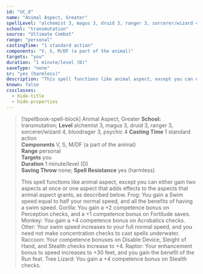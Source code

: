 ```yaml
---
id: "UC_8"
name: "Animal Aspect, Greater"
spellLevel: "alchemist 3, magus 3, druid 3, ranger 3, sorcerer/wizard 4, bloodrager 3, psychic 4"
school: "transmutation"
source: "Ultimate Combat"
range: "personal"
castingTime: "1 standard action"
components: "V, S, M/DF (a part of the animal)"
targets: "you"
duration: "1 minute/level (D)"
saveType: "none"
sr: "yes (harmless)"
description: "This spell functions like animal aspect, except you can either gain two aspects at once or one aspect that adds effects to the aspects that animal aspect grants, as described below.  Frog: You gain a Swim speed equal to half your normal speed, and all the benefits of having a swim speed.  Gorilla: You gain a +2 competence bonus on Perception checks, and a +1 competence bonus on Fortitude saves.  Monkey: You gain a +4 competence bonus on Acrobatics checks.  Otter: Your swim speed increases to your full normal speed, and you need not make concentration checks to cast spells underwater.  Raccoon: Your competence bonuses on Disable Device, Sleight of Hand, and Stealth checks increase to +4.  Raptor: Your enhancement bonus to speed increases to +30 feet, and you gain the benefit of the Run feat.  Tree Lizard: You gain a +4 competence bonus on Stealth checks."
known: false
cssclasses:
  - hide-title
  - hide-properties
---
```


> [!spellbook-spell-block] Animal Aspect, Greater
> **School:** transmutation; **Level** alchemist 3, magus 3, druid 3, ranger 3, sorcerer/wizard 4, bloodrager 3, psychic 4
> **Casting Time** 1 standard action  
> **Components** V, S, M/DF (a part of the animal)  
> **Range** personal  
> **Targets** you  
> **Duration** 1 minute/level (D)  
> **Saving Throw** none; **Spell Resistance** yes (harmless)
> 
> This spell functions like animal aspect, except you can either gain two aspects at once or one aspect that adds effects to the aspects that animal aspect grants, as described below.  Frog: You gain a Swim speed equal to half your normal speed, and all the benefits of having a swim speed.  Gorilla: You gain a +2 competence bonus on Perception checks, and a +1 competence bonus on Fortitude saves.  Monkey: You gain a +4 competence bonus on Acrobatics checks.  Otter: Your swim speed increases to your full normal speed, and you need not make concentration checks to cast spells underwater.  Raccoon: Your competence bonuses on Disable Device, Sleight of Hand, and Stealth checks increase to +4.  Raptor: Your enhancement bonus to speed increases to +30 feet, and you gain the benefit of the Run feat.  Tree Lizard: You gain a +4 competence bonus on Stealth checks.